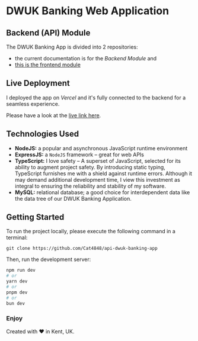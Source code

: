 # DWUK Banking Web Application

## Backend (API) Module

The DWUK Banking App is divided into 2 repositories:

- the current documentation is for the _Backend Module_ and
- [this is the frontend module](https://github.com/Cat4848/client-dwuk-banking-app)

## Live Deployment

I deployed the app on _Vercel_ and it's fully connected to the backend for a seamless experience.

Please have a look at the [live link here](https://client-dwuk-banking-app.vercel.app/).

## Technologies Used

- **NodeJS:** a popular and asynchronous JavaScript runtime environment
- **ExpressJS:** a `NodeJS` framework – great for web APIs
- **TypeScript:** I love safety – A superset of JavaScript, selected for its ability to augment project safety. By introducing static typing, TypeScript furnishes me with a shield against runtime errors. Although it may demand additional development time, I view this investment as integral to ensuring the reliability and stability of my software.
- **MySQL:** relational database; a good choice for interdependent data like the data tree of our DWUK Banking Application.

## Getting Started

To run the project locally, please execute the following command in a terminal:

`git clone https://github.com/Cat4848/api-dwuk-banking-app`

Then, run the development server:

```bash
npm run dev
# or
yarn dev
# or
pnpm dev
# or
bun dev
```

### Enjoy

Created with ❤️ in Kent, UK.
